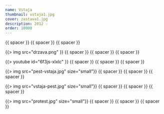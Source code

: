 ```yaml
---
name: Vstaja
thumbnail: vstaja1.jpg
cover: zastava1.jpg
description: 2012 -
order: 10000
---
```


{{ spacer }} {{ spacer }} {{ spacer }} 

{{> img src="drzava.png" }}
{{ spacer }} {{ spacer }} {{ spacer }} 

{{> youtube id="6f3js-xlxlc" }}
{{ spacer }} {{ spacer }} {{ spacer }} 

{{> img src="pest-vstaja.jpg" size="small"}}
{{ spacer }} {{ spacer }} {{ spacer }} 

{{> img src="vstaja-pest.jpg" size="small"}}
{{ spacer }} {{ spacer }} {{ spacer }} 

{{> img src="protest.jpg" size="small"}}
{{ spacer }} {{ spacer }} {{ spacer }} 